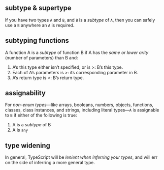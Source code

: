 ## subtype & supertype
If you have two types `A` and `B`, and `B` is a *subtype* of `A`, then you can safely use a `B` anywhere an `A` is required.

## subtyping functions
A function A is a *subtype* of function B if A has the *same or lower arity* (number of parameters) than B and:

1. A’s this type either isn’t specified, or is >: B’s this type.
2. Each of A’s parameters is >: its corresponding parameter in B.
3. A’s return type is <: B’s return type.
 
## assignability
For _non-enum types_—like arrays, booleans, numbers, objects, functions, classes, class instances, and strings, including literal types—`A` is assignable to `B` if either of the following is true:
1. A is a *subtype* of B
2. A is `any` 

## type widening
In general, TypeScript will be *lenient when inferring your types*, and will err on the side of inferring a more general type.


